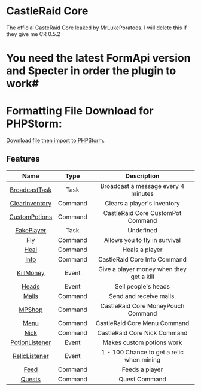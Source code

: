 # CastleRaid Core
The official CasteRaid Core leaked by MrLukePoratoes.
I will delete this if they give me CR 0.5.2
# You need the latest FormApi version and Specter in order the plugin to work#

# Formatting File Download for PHPStorm:
[Download file then import to PHPStorm](https://cdn.discordapp.com/attachments/394542043952578562/405748633678381056/Default.xml).

## Features
| Name | Type | Description |
| :---: | :---: | :---: |
| [BroadcastTask](https://github.com/QuiverlyRivalry/Core/blob/master/src/CRCore/tasks/BroadcastTask.php) | Task | Broadcast a message every 4 minutes |
| [ClearInventory](https://github.com/QuiverlyRivalry/Core/blob/master/src/CRCore/commands/staff/ClearInventoryCommand.php) | Command | Clears a player's inventory |
| [CustomPotions](https://github.com/QuiverlyRivalry/Core/blob/master/src/CRCore/commands/guest/CustomPotionsCommand.php) | Command | CastleRaid Core CustomPot Command |
| [FakePlayer](https://github.com/QuiverlyRivalry/Core/blob/master/src/CRCore/tasks/FakePlayerTask.php) | Task | Undefined |
| [Fly](https://github.com/QuiverlyRivalry/Core/blob/master/src/CRCore/commands/staff/FlyCommand.php) | Command | Allows you to fly in survival |
| [Heal](https://github.com/QuiverlyRivalry/Core/blob/master/src/CRCore/commands/staff/HealCommand.php) | Command | Heals a player |
| [Info](https://github.com/QuiverlyRivalry/Core/blob/master/src/CRCore/commands/guest/InfoCommand.php) | Command | CastleRaid Core Info Command |
| [KillMoney](https://github.com/QuiverlyRivalry/Core/blob/master/src/CRCore/events/KillMoneyListener.php) | Event | Give a player money when they get a kill |
| [Heads](https://github.com/QuiverlyRivalry/Core/blob/master/src/CRCore/events/HeadListener.php) | Event | Sell people's heads |
| [Mails](https://github.com/QuiverlyRivalry/Core/blob/master/src/CRCore/commands/MailCommand.php) | Command | Send and receive mails. |
| [MPShop](https://github.com/QuiverlyRivalry/Core/blob/master/src/CRCore/commands/guest/MPShopCommand.php) | Command | CastleRaid Core MoneyPouch Command |
| [Menu](https://github.com/QuiverlyRivalry/Core/blob/master/src/CRCore/commands/guest/MenuCommand.php) | Command | CastleRaid Core Menu Command |
| [Nick](https://github.com/QuiverlyRivalry/Core/blob/master/src/CRCore/commands/guest/NickCommand.php) | Command | CastleRaid Core Nick Command |
| [PotionListener](https://github.com/QuiverlyRivalry/Core/blob/master/src/CRCore/events/PotionListener.php) | Event | Makes custom potions work |
| [RelicListener](https://github.com/QuiverlyRivalry/Core/blob/master/src/CRCore/events/RelicListener.php) | Event | 1 - 100 Chance to get a relic when mining |
| [Feed](https://github.com/QuiverlyRivalry/Core/blob/master/src/CRCore/commands/staff/FeedCommand.php) | Command | Feeds a player |
| [Quests](https://github.com/QuiverlyRivalry/Core/blob/master/src/CRCore/commands/quests/QuestsCommand.php) | Command | Quest Command |

